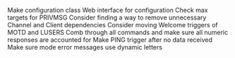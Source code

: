 Make configuration class
Web interface for configuration
Check max targets for PRIVMSG
Consider finding a way to remove unnecessary Channel and Client dependencies
Consider moving Welcome triggers of MOTD and LUSERS
Comb through all commands and make sure all numeric responses are accounted for
Make PING trigger after no data received
Make sure mode error messages use dynamic letters
